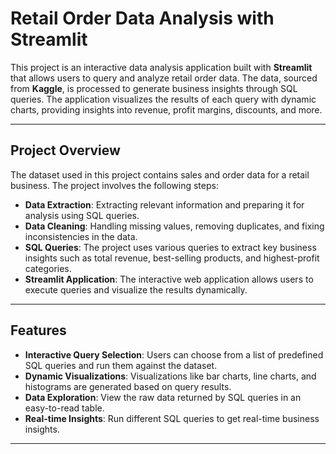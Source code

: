 # Retail Order Data Analysis with Streamlit

This project is an interactive data analysis application built with **Streamlit** that allows users to query and analyze retail order data. The data, sourced from **Kaggle**, is processed to generate business insights through SQL queries. The application visualizes the results of each query with dynamic charts, providing insights into revenue, profit margins, discounts, and more.

---

## Project Overview

The dataset used in this project contains sales and order data for a retail business. The project involves the following steps:

- **Data Extraction**: Extracting relevant information and preparing it for analysis using SQL queries.
- **Data Cleaning**: Handling missing values, removing duplicates, and fixing inconsistencies in the data.
- **SQL Queries**: The project uses various queries to extract key business insights such as total revenue, best-selling products, and highest-profit categories.
- **Streamlit Application**: The interactive web application allows users to execute queries and visualize the results dynamically.

---

## Features

- **Interactive Query Selection**: Users can choose from a list of predefined SQL queries and run them against the dataset.
- **Dynamic Visualizations**: Visualizations like bar charts, line charts, and histograms are generated based on query results.
- **Data Exploration**: View the raw data returned by SQL queries in an easy-to-read table.
- **Real-time Insights**: Run different SQL queries to get real-time business insights.

---

